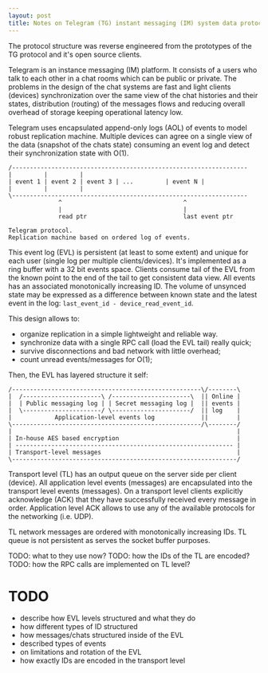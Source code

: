 ```yaml
---
layout: post
title: Notes on Telegram (TG) instant messaging (IM) system data protocol
---
```


The protocol structure was reverse engineered from the prototypes of the
TG protocol and it's open source clients.

Telegram is an instance messaging (IM) platform. It consists of a users
who talk to each other in a chat rooms which can be public or private.
The problems in the design of the chat systems are fast and light
clients (devices) synchronization over the same view of the chat histories
and their states, distribution (routing) of the messages flows and reducing
overall overhead of storage keeping operational latency low.

Telegram uses encapsulated append-only logs (AOL) of events to model
robust replication machine. Multiple devices can agree on a single view
of the data (snapshot of the chats state) consuming an event log and
detect their synchronization state with O(1).

```
/------------------------------------------------------------------
|         |         |
| event 1 | event 2 | event 3 | ...         | event N |
|         |         |
\------------------------------------------------------------------
              ^                                  ^
              |                                  |
              read ptr                           last event ptr

Telegram protocol.
Replication machine based on ordered log of events.
```

This event log (EVL) is persistent (at least to some extent) and unique
for each user (single log per multiple clients/devices). It's implemented
as a ring buffer with a 32 bit events space. Clients consume tail of
the EVL from the known point to the end of the tail to get consistent
data view. All events has an associated monotonically increasing ID.
The volume of unsynced state may be expressed as a difference between
known state and the latest event in the log:
`last_event_id - device_read_event_id`.

This design allows to:

- organize replication in a simple lightweight and reliable way.
- synchronize data with a single RPC call (load the EVL tail) really quick;
- survive disconnections and bad network with little overhead;
- count unread events/messages for O(1);

Then, the EVL has layered structure it self:

```
/-----------------------------------------------------\/--------\
|  /----------------------\ /----------------------\  || Online |
|  | Public messaging log | | Secret messaging log |  || events |
|  \----------------------/ \----------------------/  || log    |
|            Application-level events log             ||        |
\-----------------------------------------------------/\--------/
|                                                               |
| In-house AES based encryption                                 |
| ------------------------------------------------------------- |
| Transport-level messages                                      |
\---------------------------------------------------------------/
```

Transport level (TL) has an output queue on the server side
per client (device). All application level events (messages) are
encapsulated into the transport level events (messages). On a
transport level clients explicitly acknowledge (ACK) that they
have successfully received every message in order. Application level
ACK allows to use any of the available protocols for the networking
(i.e. UDP).

TL network messages are ordered with monotonically increasing IDs.
TL queue is not persistent as serves the socket buffer purposes.

TODO: what to they use now?
TODO: how the IDs of the TL are encoded?
TODO: how the RPC calls are implemented on TL level?

TODO
===

- describe how EVL levels structured and what they do
- how different types of ID structured
- how messages/chats structured inside of the EVL
- described types of events
- on limitations and rotation of the EVL
- how exactly IDs are encoded in the transport level
